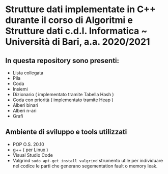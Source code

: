 ﻿# Strutture dati implementate in C++ durante il corso di Algoritmi e Strutture dati c.d.l. Informatica ~ Università di Bari, a.a. 2020/2021

##  In questa repository sono presenti:
- Lista collegata 
- Pila
- Coda
- Insiemi 
- Dizionario ( implementato tramite Tabella Hash )
-  Coda con priorità ( implementato tramite Heap )
-  Alberi binari
-  Alberi n-ari
-  Grafi
## Ambiente di sviluppo e tools utilizzati
- POP O.S. 20.10
- g++ ( per Linux )
- Visual Studio Code
- Valgrind `sudo apt-get install valgrind` strumento utile per individuare nel codice le parti che generano segementation fault o memory leak.


